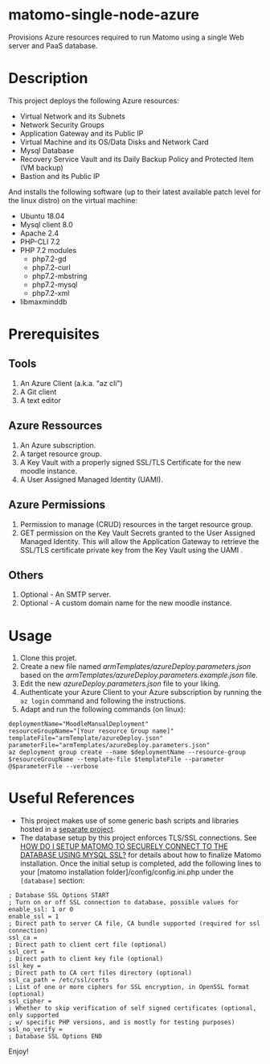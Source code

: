 # matomo-single-node-azure
Provisions Azure resources required to run Matomo using a single Web server and PaaS database.

# Description
This project deploys the following Azure resources:
- Virtual Network and its Subnets
- Network Security Groups
- Application Gateway and its Public IP
- Virtual Machine and its OS/Data Disks and Network Card
- Mysql Database
- Recovery Service Vault and its Daily Backup Policy and Protected Item (VM backup)
- Bastion and its Public IP

And installs the following software (up to their latest available patch level for the linux distro) on the virtual machine:
- Ubuntu 18.04
- Mysql client 8.0
- Apache 2.4
- PHP-CLI 7.2
- PHP 7.2 modules
  - php7.2-gd
  - php7.2-curl
  - php7.2-mbstring
  - php7.2-mysql
  - php7.2-xml
- libmaxminddb

# Prerequisites
## Tools
1. An Azure Client (a.k.a. "az cli")
1. A Git client
1. A text editor

## Azure Ressources
1. An Azure subscription.
1. A target resource group.
1. A Key Vault with a properly signed SSL/TLS Certificate for the new moodle instance.
1. A User Assigned Managed Identity (UAMI).

## Azure Permissions
1. Permission to manage (CRUD) resources in the target resource group.
1. GET permission on the Key Vault Secrets granted to the User Assigned Managed Identity. This will allow the Application Gateway to retrieve the SSL/TLS certificate private key from the Key Vault using the UAMI .

## Others
1. Optional - An SMTP server.
1. Optional - A custom domain name for the new moodle instance.

# Usage
1. Clone this projet.
1. Create a new file named *armTemplates/azureDeploy.parameters.json* based on the *armTemplates/azureDeploy.parameters.example.json* file.
1. Edit the new _azureDeploy.parameters.json_ file to your liking.
1. Authenticate your Azure Client to your Azure subscription by running the `az login` command and following the instructions.
1. Adapt and run the following commands (on linux):
```
deploymentName="MoodleManualDeployment"
resourceGroupName="[Your resource Group name]"
templateFile="armTemplate/azureDeploy.json"
parameterFile="armTemplates/azureDeploy.parameters.json"
az deployment group create --name $deploymentName --resource-group $resourceGroupName --template-file $templateFile --parameter @$parameterFile --verbose
```

# Useful References
- This project makes use of some generic bash scripts and libraries hosted in a [separate project](https://github.com/CSPS-EFPC-IT/generic-shell-scripts).
- The database setup by this project enforces TLS/SSL connections. See [HOW DO I SETUP MATOMO TO SECURELY CONNECT TO THE DATABASE USING MYSQL SSL?](https://matomo.org/faq/how-to-install/faq_26273/) for details about how to finalize Matomo installation. Once the initial setup is completed, add the following lines to your [matomo installation folder]/config/config.ini.php under the `[database]` section:
```
; Database SSL Options START
; Turn on or off SSL connection to database, possible values for enable_ssl: 1 or 0
enable_ssl = 1
; Direct path to server CA file, CA bundle supported (required for ssl connection)
ssl_ca =
; Direct path to client cert file (optional)
ssl_cert =
; Direct path to client key file (optional)
ssl_key =
; Direct path to CA cert files directory (optional)
ssl_ca_path = /etc/ssl/certs
; List of one or more ciphers for SSL encryption, in OpenSSL format (optional)
ssl_cipher =
; Whether to skip verification of self signed certificates (optional, only supported
; w/ specific PHP versions, and is mostly for testing purposes)
ssl_no_verify =
; Database SSL Options END
```

Enjoy!